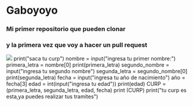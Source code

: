 # Gaboyoyo

### Mi primer repositorio que pueden clonar 
### y la primera vez que voy a hacer un pull request 
<img src="https://i.pinimg.com/236x/2d/03/56/2d035609483aad6a14b4b7a45223b32e.jpg">
print("saca tu curp")
nombre = input("ingresa tu primer nombre:")
primera_letra = nombre[0]
print(primera_letra)
segundo_nombre = input("ingresa tu segundo nombre")
segunda_letra = segundo_nombre[0]
print(segunda_letra)
fecha = input("ingresa tu año de nacimiento")
año = fecha[3]
edad = int(input("ingresa tu edad"))
print(edad)
CURP = (primera_letra, segunda_letra, edad, fecha)
print (CURP)
print("tu curp es esta,ya puedes realizar tus tramites")